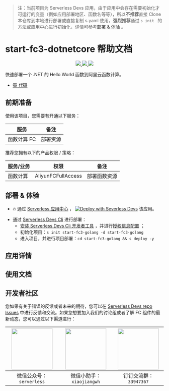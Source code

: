 
> 注：当前项目为 Serverless Devs 应用，由于应用中会存在需要初始化才可运行的变量（例如应用部署地区、函数名等等），所以**不推荐**直接 Clone 本仓库到本地进行部署或直接复制 s.yaml 使用，**强烈推荐**通过 `s init ` 的方法或应用中心进行初始化，详情可参考[部署 & 体验](#部署--体验) 。

# start-fc3-dotnetcore 帮助文档
<p align="center" class="flex justify-center">
    <a href="https://www.serverless-devs.com" class="ml-1">
    <img src="http://editor.devsapp.cn/icon?package=start-fc3-dotnetcore&type=packageType">
  </a>
  <a href="http://www.devsapp.cn/details.html?name=start-fc3-dotnetcore" class="ml-1">
    <img src="http://editor.devsapp.cn/icon?package=start-fc3-dotnetcore&type=packageVersion">
  </a>
  <a href="http://www.devsapp.cn/details.html?name=start-fc3-dotnetcore" class="ml-1">
    <img src="http://editor.devsapp.cn/icon?package=start-fc3-dotnetcore&type=packageDownload">
  </a>
</p>

<description>

快速部署一个 .NET 的 Hello World 函数到阿里云函数计算。

</description>

<codeUrl>

- [:smiley_cat: 代码](https://code.alibaba-inc.com/serverless-devs/start-fc/tree/master/fc-dotnetcore)

</codeUrl>
<preview>



</preview>


## 前期准备

使用该项目，您需要有开通以下服务：

<service>



| 服务 |  备注  |
| --- |  --- |
| 函数计算 FC |  部署资源 |

</service>

推荐您拥有以下的产品权限 / 策略：
<auth>



| 服务/业务 |  权限 |  备注  |
| --- |  --- |   --- |
| 函数计算 | AliyunFCFullAccess |  部署函数资源 |

</auth>

<remark>



</remark>

<disclaimers>



</disclaimers>

## 部署 & 体验

<appcenter>
   
- :fire: 通过 [Serverless 应用中心](https://fcnext.console.aliyun.com/applications/create?template=start-fc3-golang) ，
  [![Deploy with Severless Devs](https://img.alicdn.com/imgextra/i1/O1CN01w5RFbX1v45s8TIXPz_!!6000000006118-55-tps-95-28.svg)](https://fcnext.console.aliyun.com/applications/create?template=start-fc3-golang) 该应用。
   
</appcenter>
<deploy>
    
- 通过 [Serverless Devs Cli](https://www.serverless-devs.com/serverless-devs/install) 进行部署：
  - [安装 Serverless Devs Cli 开发者工具](https://www.serverless-devs.com/serverless-devs/install) ，并进行[授权信息配置](https://docs.serverless-devs.com/fc/config) ；
  - 初始化项目：`s init start-fc3-golang -d start-fc3-golang`
  - 进入项目，并进行项目部署：`cd start-fc3-golang && s deploy -y`
   
</deploy>

## 应用详情

<appdetail id="flushContent">
</appdetail>

## 使用文档

<usedetail id="flushContent">
</usedetail>


<devgroup>


## 开发者社区

您如果有关于错误的反馈或者未来的期待，您可以在 [Serverless Devs repo Issues](https://github.com/serverless-devs/serverless-devs/issues) 中进行反馈和交流。如果您想要加入我们的讨论组或者了解 FC 组件的最新动态，您可以通过以下渠道进行：

<p align="center">  

| <img src="https://serverless-article-picture.oss-cn-hangzhou.aliyuncs.com/1635407298906_20211028074819117230.png" width="130px" > | <img src="https://serverless-article-picture.oss-cn-hangzhou.aliyuncs.com/1635407044136_20211028074404326599.png" width="130px" > | <img src="https://serverless-article-picture.oss-cn-hangzhou.aliyuncs.com/1635407252200_20211028074732517533.png" width="130px" > |
| --------------------------------------------------------------------------------------------------------------------------------- | --------------------------------------------------------------------------------------------------------------------------------- | --------------------------------------------------------------------------------------------------------------------------------- |
| <center>微信公众号：`serverless`</center>                                                                                         | <center>微信小助手：`xiaojiangwh`</center>                                                                                        | <center>钉钉交流群：`33947367`</center>                                                                                           |
</p>
</devgroup>
